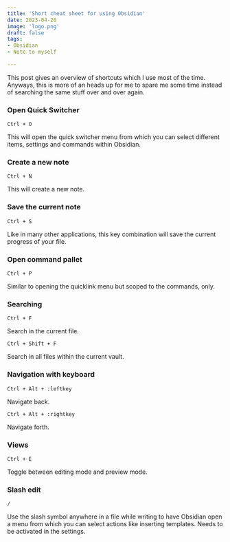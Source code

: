 ```yaml
---
title: 'Short cheat sheet for using Obsidian'
date: 2023-04-20
image: 'logo.png'
draft: false
tags: 
- Obsidian
- Note to myself

--- 
```


This post gives an overview of shortcuts which I use most of the time. Anyways, this is more of an heads up for me to spare me some time instead of searching the same stuff over and over again. 

### Open Quick Switcher 
```
Ctrl + O
```
This will open the quick switcher menu from which you can select different items, settings and commands within Obsidian. 

### Create a new note 
```
Ctrl + N
```
This will create a new note. 

### Save the current note 
```
Ctrl + S 
```
Like in many other applications, this key combination will save the current progress of your file. 

### Open command pallet 
```
Ctrl + P
```
Similar to opening the quicklink menu but scoped to the commands, only. 

### Searching 
```
Ctrl + F
```
Search in the current file. 

```
Ctrl + Shift + F
```
Search in all files within the current vault. 

### Navigation with keyboard 
```
Ctrl + Alt + :leftkey
```
Navigate back. 

```
Ctrl + Alt + :rightkey
```
Navigate forth. 

### Views 
```
Ctrl + E 
```
Toggle between editing mode and preview mode. 

### Slash edit 
```
/
```
Use the slash symbol anywhere in a file while writing to have Obsidian open a menu from which you can select actions like inserting templates. 
Needs to be activated in the settings. 

